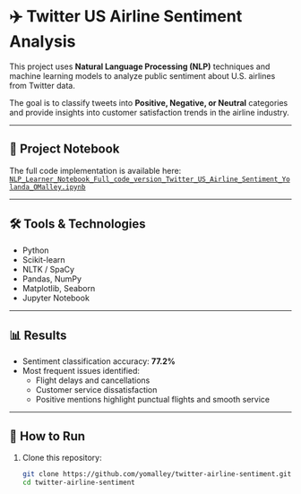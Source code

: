 # ✈️ Twitter US Airline Sentiment Analysis

This project uses **Natural Language Processing (NLP)** techniques and machine learning models to analyze public sentiment about U.S. airlines from Twitter data.  

The goal is to classify tweets into **Positive, Negative, or Neutral** categories and provide insights into customer satisfaction trends in the airline industry.

---

## 📄 Project Notebook
The full code implementation is available here:  
[`NLP_Learner_Notebook_Full_code_version_Twitter_US_Airline_Sentiment_Yolanda_OMalley.ipynb`](NLP_Learner_Notebook_Full_code_version_Twitter_US_Airline_Sentiment_Yolanda_OMalley.ipynb)

---

## 🛠 Tools & Technologies
- Python  
- Scikit-learn  
- NLTK / SpaCy  
- Pandas, NumPy  
- Matplotlib, Seaborn  
- Jupyter Notebook  

---

## 📊 Results
- Sentiment classification accuracy: **77.2%**  
- Most frequent issues identified:
  - Flight delays and cancellations  
  - Customer service dissatisfaction  
  - Positive mentions highlight punctual flights and smooth service  

---

## 🚀 How to Run
1. Clone this repository:
   ```bash
   git clone https://github.com/yomalley/twitter-airline-sentiment.git
   cd twitter-airline-sentiment

